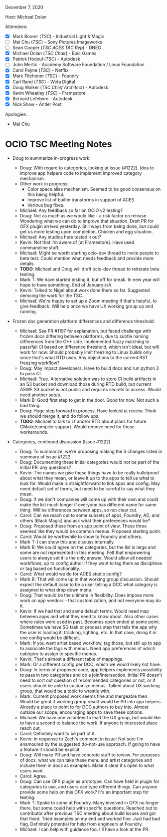 <!-- SPDX-License-Identifier: CC-BY-4.0 -->
<!-- Copyright Contributors to the OpenColorIO Project. -->

December 7, 2020

Host: Michael Dolan

Attendees:
  * [X] Mark Boorer (_TSC_) - Industrial Light & Magic
  * [ ] Mei Chu (_TSC_) - Sony Pictures Imageworks
  * [ ] Sean Cooper (_TSC ACES TAC Rep_) - DNEG
  * [X] Michael Dolan (_TSC Chair_) - Epic Games
  * [X] Patrick Hodoul (_TSC_) - Autodesk
  * [ ] John Mertic - Academy Software Foundation / Linux Foundation
  * [X] Carol Payne (_TSC_) - Netflix
  * [X] Mark Titchener (_TSC_) - Foundry
  * [X] Carl Rand (_TSC_) - Weta Digital
  * [X] Doug Walker (_TSC Chief Architect_) - Autodesk
  * [X] Kevin Wheatley (_TSC_) - Framestore
  * [X] Bernard Lefebvre - Autodesk
  * [X] Nick Shaw - Antler Post

Apologies:
  * Mei Chu

# **OCIO TSC Meeting Notes**

* Doug to summarize in-progress work:
    - Doug: With regard to categories, looking at issue (#1222). Idea to 
      improve app helpers code to implement improved category mechanism.
    - Other work in progress:
        - Color space alias mechanism. Seemed to be good consensus on this 
          being helpful.
        - Improve list of builtin transforms in support of ACES.
        - Various bug fixes.
    - Michael: Any feedback so far on OCIO v2 testing?
    - Doug: Not as much as we would like - a risk factor on release. Wondering
      what we can do to improve that situation. Draft PR for OFX plugin arrived 
      yesterday. Still ways from being done, but could get us more testing upon 
      completion. Chicken and egg situation.
    - Michael: Any studios here tested it out?
    - Kevin: Not that I'm aware of [at Framestore]. Have used commandline stuff.
    - Michael: Might be worth starting ocio-dev thread to invite people to beta 
      test. Could mention what needs feedback and provide more details.
    - **TODO**: Michael and Doug will draft ocio-dev thread to reiterate beta 
      testing. 
    - Mark T: We have started testing it, but off for break. In new year will 
      hope to have something. End of January-ish.
    - Kevin: Talked to Nigel about work done there so far. Suggested demoing 
      the work for the TSC.
    - Michael: We're happy to set up a Zoom meeting if that's helpful, to give
      feedback. Will help once we have UX working group up and running.

* Frozen doc generation platform differences and difference threshold:
    - Michael: See PR #1197 for explanation, but faced challenge with frozen 
      docs differing between platforms, due to subtle naming differences from
      the C++ side. Implemented fuzzy matching to pass/fail CI based on 
      difference threshold, which isn't ideal, but will work for now. Should 
      probably limit freezing to Linux builds only since that's what RTD uses.
      Any objections to the current RST freezing workflow?
    - Doug: May impact developers. Have to build docs and run python 3 to pass 
      CI. 
    - Michael: True. Alternative solution was to store CI build artifacts in an 
      S3 bucket and download those during RTD build, but current ASWF S3 bucket 
      is not public and requires secrets to access. Would need another setup.
    - Mark B: Good first step to get in the door. Good for now. Not such a bad 
      thing.
    - Doug: Huge step forward in process. Have looked at review. Think we 
      should merge it, and do follow ups.
    - **TODO**: Michael to talk to Lf and/or RTD about plans for future 
      CMake/compiler support. Would remove need for these workarounds.

* Categories, continued discussion (Issue #1222)
    - Doug: To summarize, we're proposing making the 3 changes listed in 
      summary of issue #1222.
    - Doug: Documenting these initial categories would not be part of the 
      initial PR. any questions?
    - Kevin: The names we give these things have to be really bulletproof about 
      what they mean, or leave it up to the apps to tell us what to look for. 
      Would make is straightforward to link apps and config. May need default 
      set of terms, but need to be careful to say what they mean.
    - Doug: If we don't companies will come up with their own and could make 
      the list much longer if everyone has different name for same thing. Will 
      be differences between apps, so not clear cut.
    - Carol: Can we reach out to some subsets of apps, Foundry, AD, and others 
      (Black Magic) and ask what their preferences would be?
    - Doug: Proposed these from an app point of view. These three seemed like 
      they would be common menus. Proposed starting point. 
    - Carol: Would be worthwhile to show to Foundry and others.
    - Mark T: I can show this and discuss internally.
    - Mark B: We could agree on the categories, but the list is large and some 
      are not represented in this meeting. Felt that empowering users to always 
      set it is the only answer. Would allow all needed workflows; up to config 
      author if they want to tag them as disciplines or tag based on 
      functionality.
    - Carol: What would we do for ACES studio config?
    - Mark B: That will come up in that working group discussion. Should expect 
      the default case to be a user telling a DCC what category is assigned to 
      what drop down menu.
    - Doug: That would be the ultimate in flexibility. Does impose more work on 
      app vendors - that customization, and not everyone may do it.
    - Kevin: If we had that and same default terms. Would need map between apps 
      and what they need to know about. Also other cases where rules were used 
      in past. Becomes open ended at some point. Sometimes we have SG task or 
      process step that tells the app why the user is loading it: tracking, 
      lighting, etc. In that case, doing it in one config would be difficult.
    - Mark: If you want artist based workflow, tag those, but still up to app 
      to associate the tags with menus. Need app preferences of which category 
      to assign to specific menus.
    - Kevin: That's almost a different table of mappings.
    - Mark: Or a different config per DCC, which we would likely not have.
    - Doug: In terms of proposed code, app helpers implements possibility to 
      pass in two categories and do a join/intersection. Initial PR doesn't 
      need to sort out question of recommended categories or not, or if users 
      should be able to customize menus. Talked about UX working group, that 
      would be a topic to wrestle with.
    - Mark: Current proposed work seems fine and mergeable then. Would be great 
      if working group result would be PR into app helpers. Already a place to 
      point to for DCC authors to buy into. Almost outside our scope, 
      encouraging apps to save these options. 
    - Michael: We have one volunteer to lead the UX group, but would like to 
      have a second to balance the work. If anyone is interested place reach 
      out.
    - Carol: Definitely want to be part of it.
    - Kevin: In response to Zach's comment in issue: Not sure I'm enamoured by 
      the suggested do-not-use approach. If going to have a feature it should 
      be explicit.
    - Doug: Will make PR and have concrete stuff to review. For purposes of 
      docs, what we can take these menu and artist categories and include them 
      in docs as examples. Make it clear it's open to what users want.
    - Carol: Agree.
    - Doug: Can use OFX plugin as prototype. Can have field in plugin for 
      categories to use, and users can type different things. Can anyone 
      provide some help on this OFX work? It's an important step for 
      testing.
    - Mark T: Spoke to some at Foundry. Many involved in OFX no longer there, 
      but some could help with specific questions. Reached out to contributor 
      after previous TSC meeting about build issues and got that fixed. Tried 
      examples on my end and worked fine. Just had bad flag. Definitely 
      potential for help from engineers at Foundry.
    - Michael: I can help with guidance too. I'll have a look at the PR.

